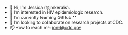 - 👋 Hi, I’m Jessica (@jmkeralis).
- 👀 I’m interested in HIV epidemiologic research.
- 🌱 I’m currently learning GitHub ^^
- 💞️ I’m looking to collaborate on research projects at CDC.
- 📫 How to reach me: ion6@cdc.gov

<!---
jmkeralis/jmkeralis is a ✨ special ✨ repository because its `README.md` (this file) appears on your GitHub profile.
You can click the Preview link to take a look at your changes.
--->
